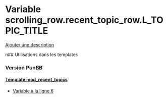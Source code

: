 # Variable scrolling_row.recent_topic_row.L_TOPIC_TITLE
[Ajouter une description](https://fa-tvars.appspot.com/scrolling_row.recent_topic_row.L_TOPIC_TITLE)

n## Utilisations dans les templates

### Version PunBB

#### [Template mod_recent_topics](punbb/mod_recent_topics.md)
* [Variable à la ligne 6](../punbb/mod_recent_topics.tpl#L6)
